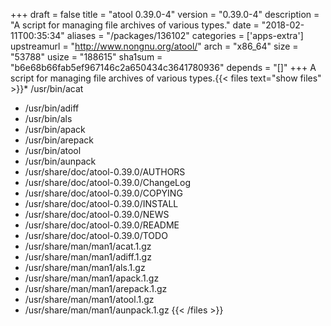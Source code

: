 +++
draft = false
title = "atool 0.39.0-4"
version = "0.39.0-4"
description = "A script for managing file archives of various types."
date = "2018-02-11T00:35:34"
aliases = "/packages/136102"
categories = ['apps-extra']
upstreamurl = "http://www.nongnu.org/atool/"
arch = "x86_64"
size = "53788"
usize = "188615"
sha1sum = "b6e68b66fab5ef967146c2a650434c3641780936"
depends = "[]"
+++
A script for managing file archives of various types.{{< files text="show files" >}}* /usr/bin/acat
* /usr/bin/adiff
* /usr/bin/als
* /usr/bin/apack
* /usr/bin/arepack
* /usr/bin/atool
* /usr/bin/aunpack
* /usr/share/doc/atool-0.39.0/AUTHORS
* /usr/share/doc/atool-0.39.0/ChangeLog
* /usr/share/doc/atool-0.39.0/COPYING
* /usr/share/doc/atool-0.39.0/INSTALL
* /usr/share/doc/atool-0.39.0/NEWS
* /usr/share/doc/atool-0.39.0/README
* /usr/share/doc/atool-0.39.0/TODO
* /usr/share/man/man1/acat.1.gz
* /usr/share/man/man1/adiff.1.gz
* /usr/share/man/man1/als.1.gz
* /usr/share/man/man1/apack.1.gz
* /usr/share/man/man1/arepack.1.gz
* /usr/share/man/man1/atool.1.gz
* /usr/share/man/man1/aunpack.1.gz
{{< /files >}}